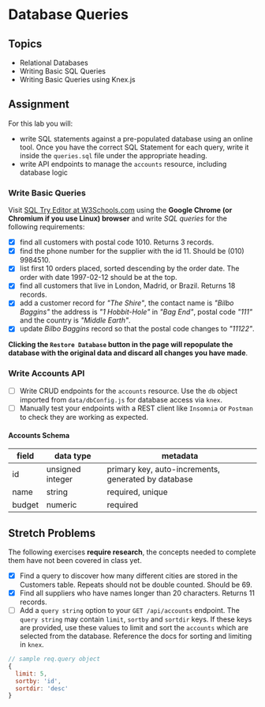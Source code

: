 # Database Queries

## Topics

-   Relational Databases
-   Writing Basic SQL Queries
-   Writing Basic Queries using Knex.js

## Assignment

For this lab you will:

-   write SQL statements against a pre-populated database using an online tool. Once you have the correct SQL Statement for each query, write it inside the `queries.sql` file under the appropriate heading.
-   write API endpoints to manage the `accounts` resource, including database logic

### Write Basic Queries

Visit [SQL Try Editor at W3Schools.com](https://www.w3schools.com/Sql/tryit.asp?filename=trysql_select_top) using the **Google Chrome (or Chromium if you use Linux) browser** and write _SQL queries_ for the following requirements:

-   [x] find all customers with postal code 1010. Returns 3 records.
-   [x] find the phone number for the supplier with the id 11. Should be (010) 9984510.
-   [x] list first 10 orders placed, sorted descending by the order date. The order with date 1997-02-12 should be at the top.
-   [x] find all customers that live in London, Madrid, or Brazil. Returns 18 records.
-   [x] add a customer record for _"The Shire"_, the contact name is _"Bilbo Baggins"_ the address is _"1 Hobbit-Hole"_ in _"Bag End"_, postal code _"111"_ and the country is _"Middle Earth"_.
-   [x] update _Bilbo Baggins_ record so that the postal code changes to _"11122"_.

**Clicking the `Restore Database` button in the page will repopulate the database with the original data and discard all changes you have made**.

### Write Accounts API

-   [ ] Write CRUD endpoints for the `accounts` resource. Use the `db` object imported from `data/dbConfig.js` for database access via `knex`.
-   [ ] Manually test your endpoints with a REST client like `Insomnia` or `Postman` to check they are working as expected.

#### Accounts Schema

| field  | data type        | metadata                                            |
| ------ | ---------------- | --------------------------------------------------- |
| id     | unsigned integer | primary key, auto-increments, generated by database |
| name   | string           | required, unique                                    |
| budget | numeric          | required                                            |

## Stretch Problems

The following exercises **require research**, the concepts needed to complete them have not been covered in class yet.

-   [x] Find a query to discover how many different cities are stored in the Customers table. Repeats should not be double counted. Should be 69.
-   [x] Find all suppliers who have names longer than 20 characters. Returns 11 records.
-   [ ] Add a `query string` option to your `GET /api/accounts` endpoint. The `query string` may contain `limit`, `sortby` and `sortdir` keys. If these keys are provided, use these values to limit and sort the `accounts` which are selected from the database. Reference the docs for sorting and limiting in `knex`.

```js
// sample req.query object
{
  limit: 5,
  sortby: 'id',
  sortdir: 'desc'
}
```

